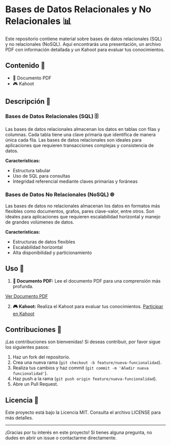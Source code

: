 # Bases de Datos Relacionales y No Relacionales 📊

Este repositorio contiene material sobre bases de datos relacionales (SQL) y no relacionales (NoSQL). 
Aquí encontrarás una presentación, un archivo PDF con información detallada y un Kahoot para evaluar tus conocimientos.

## Contenido 📂

- 📄 Documento PDF
- 🎮 Kahoot

## Descripción 📝

### Bases de Datos Relacionales (SQL) 🗄️

Las bases de datos relacionales almacenan los datos en tablas con filas y columnas. Cada tabla tiene una clave primaria que identifica de manera única cada fila. 
Las bases de datos relacionales son ideales para aplicaciones que requieren transacciones complejas y consistencia de datos.

**Características:**
- Estructura tabular
- Uso de SQL para consultas
- Integridad referencial mediante claves primarias y foráneas

### Bases de Datos No Relacionales (NoSQL) 🌐

Las bases de datos no relacionales almacenan los datos en formatos más flexibles como documentos, grafos, pares clave-valor, entre otros. 
Son ideales para aplicaciones que requieren escalabilidad horizontal y manejo de grandes volúmenes de datos.

**Características:**
- Estructuras de datos flexibles
- Escalabilidad horizontal
- Alta disponibilidad y particionamiento

## Uso 🚀

1. **📄 Documento PDF:** Lee el documento PDF para una comprensión más profunda.

 [Ver Documento PDF](https://github.com/monicaSernaS/BB_DD_Relacionales_No_Relacionales/blob/main/pildora_BBDD_R_NOR.pdf)  

2. **🎮 Kahoot:** Realiza el Kahoot para evaluar tus conocimientos.
[Participar en Kahoot](https://kahoot.it/?pin=440089&refer_method=link)

## Contribuciones 🤝

¡Las contribuciones son bienvenidas! Si deseas contribuir, por favor sigue los siguientes pasos:

1. Haz un fork del repositorio.
2. Crea una nueva rama (`git checkout -b feature/nueva-funcionalidad`).
3. Realiza tus cambios y haz commit (`git commit -m 'Añadir nueva funcionalidad'`).
4. Haz push a la rama (`git push origin feature/nueva-funcionalidad`).
5. Abre un Pull Request.

## Licencia 📜

Este proyecto está bajo la Licencia MIT. Consulta el archivo LICENSE para más detalles.

---

¡Gracias por tu interés en este proyecto! Si tienes alguna pregunta, no dudes en abrir un issue o contactarme directamente.
